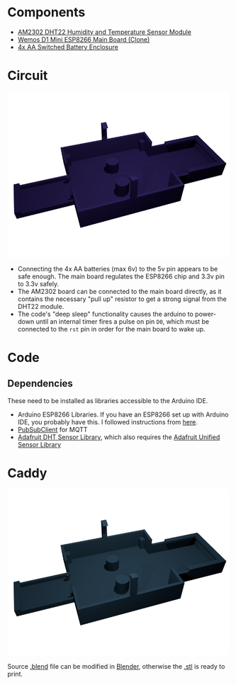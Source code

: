 # Components

* [AM2302 DHT22 Humidity and Temperature Sensor Module](https://www.aliexpress.com/item/High-Precision-AM2302-DHT22-Digital-Temperature-Humidity-Sensor-Module-For-arduino-Uno-R3/32759158558.html)
* [Wemos D1 Mini ESP8266 Main Board (Clone)](https://www.jaycar.com.au/wifi-mini-esp8266-main-board/p/XC3802)
* [4x AA Switched Battery Enclosure](https://www.jaycar.com.au/4aa-switched-battery-enclosure/p/PH9282)

# Circuit

<img src="circuit.png" style="width:500px;"/>

* Connecting the 4x AA batteries (max 6v) to the 5v pin appears to be safe enough. The main board regulates the ESP8266 chip and 3.3v pin to 3.3v safely.
* The AM2302 board can be connected to the main board directly, as it contains the necessary "pull up" resistor to get a strong signal from the DHT22 module.
* The code's "deep sleep" functionality causes the arduino to power-down until an internal timer fires a pulse on pin `D0`, which must be connected to the `rst` pin in order for the main board to wake up.

# Code
## Dependencies
These need to be installed as libraries accessible to the Arduino IDE.
* Arduino ESP8266 Libraries. If you have an ESP8266 set up with Arduino IDE, you probably have this. I followed instructions from [here](https://www.jaycar.com.au/medias/sys_master/images/9205492940830/XC3802-manualMain.pdf).
* [PubSubClient](https://github.com/knolleary/pubsubclient) for MQTT
* [Adafruit DHT Sensor Library](https://github.com/adafruit/DHT-sensor-library/), which also requires the [Adafruit Unified Sensor Library](https://github.com/adafruit/Adafruit_Sensor)

# Caddy

<img src="caddy.png" style="width:500px;"/>

Source [.blend](caddy.blend) file can be modified in [Blender](https://blender.org), otherwise the [.stl](caddy.stl) is ready to print.
